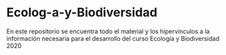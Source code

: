 # Ecolog-a-y-Biodiversidad
En este repositorio se encuentra todo el material y los hipervínculos a la información necesaria para el desarrollo del curso Ecología y Biodiversidad 2020
